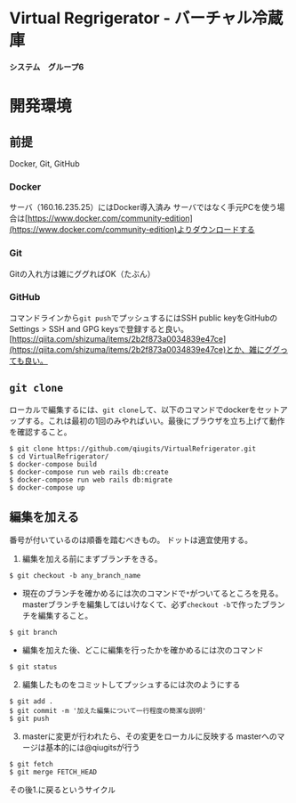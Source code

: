 Virtual Regrigerator - バーチャル冷蔵庫
=======================================
**システム　グループ6**

# 開発環境
## 前提
Docker, Git, GitHub
### Docker
サーバ（160.16.235.25）にはDocker導入済み
サーバではなく手元PCを使う場合は[https://www.docker.com/community-edition](https://www.docker.com/community-edition)よりダウンロードする

### Git
Gitの入れ方は雑にググればOK（たぶん）

### GitHub
コマンドラインから`git push`でプッシュするにはSSH public keyをGitHubのSettings > SSH and GPG keysで登録すると良い。[https://qiita.com/shizuma/items/2b2f873a0034839e47ce](https://qiita.com/shizuma/items/2b2f873a0034839e47ce)とか、雑にググっても良い。

## `git clone`
ローカルで編集するには、`git clone`して、以下のコマンドでdockerをセットアップする。これは最初の1回のみやればいい。最後にブラウザを立ち上げて動作を確認すること。

```terminal
$ git clone https://github.com/qiugits/VirtualRefrigerator.git
$ cd VirtualRefrigerator/
$ docker-compose build
$ docker-compose run web rails db:create
$ docker-compose run web rails db:migrate
$ docker-compose up
```

## 編集を加える
番号が付いているのは順番を踏むべきもの。
ドットは適宜使用する。

1. 編集を加える前にまずブランチをきる。

```terminal
$ git checkout -b any_branch_name
```

- 現在のブランチを確かめるには次のコマンドで`*`がついてるところを見る。
masterブランチを編集してはいけなくて、必ず`checkout -b`で作ったブランチを編集すること。

```terminal
$ git branch
```

- 編集を加えた後、どこに編集を行ったかを確かめるには次のコマンド

```terminal
$ git status
```

2. 編集したものをコミットしてプッシュするには次のようにする
```terminal
$ git add .
$ git commit -m '加えた編集について一行程度の簡潔な説明'
$ git push
```

3. masterに変更が行われたら、その変更をローカルに反映する
masterへのマージは基本的には@qiugitsが行う

```terminal
$ git fetch
$ git merge FETCH_HEAD
```
その後1.に戻るというサイクル


